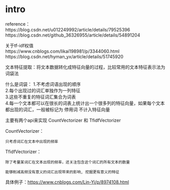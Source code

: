 # intro


<p>
reference：<br>
https://blog.csdn.net/u012249992/article/details/79525396<br>
https://blog.csdn.net/github_36326955/article/details/54891204<br>
<p>
关于tf-idf权值<br>
https://www.cnblogs.com/likai198981/p/3344060.html<br>
https://blog.csdn.net/hyman_yx/article/details/51745920<br>
</p>
<p>
文本特征提取：将文本数据转化成特征向量的过程，比较常用的文本特征表示法为词袋法

什么是词袋：
1.不考虑词语出现的顺序<br>
2.每个出现过的词汇单独作为一列特征<br>
3.这些不重复的特征词汇集合为词表<br>
4.每一个文本都可以在很长的词表上统计出一个很多列的特征向量，如果每个文本都出现的词汇，一般被标记为 停用词 不计入特征向量<br>

主要有两个api来实现 CountVectorizer 和 TfidfVectorizer

CountVectorizer：

    只考虑词汇在文本中出现的频率
TfidfVectorizer：

    除了考量某词汇在文本出现的频率，还关注包含这个词汇的所有文本的数量

    能够削减高频没有意义的词汇出现带来的影响, 挖掘更有意义的特征

具体例子：https://www.cnblogs.com/Lin-Yi/p/8974108.html
</p>
</p>
